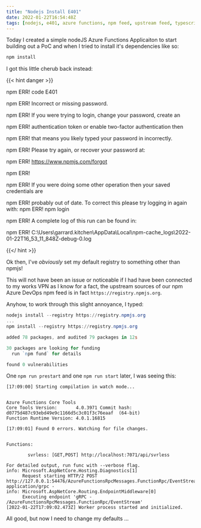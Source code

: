 ```yaml
---
title: "Nodejs Install E401"
date: 2022-01-22T16:54:48Z
tags: [nodejs, e401, azure functions, npm feed, upstream feed, typescript]
---
```


Today I created a simple nodeJS Azure Functions Applicaiton to start building out a PoC and when I tried to install it's dependencies like so:

```powershell
npm install
```

I got this little cherub back instead:

{{< hint danger >}}

npm ERR! code E401

npm ERR! Incorrect or missing password.

npm ERR! If you were trying to login, change your password, create an

npm ERR! authentication token or enable two-factor authentication then

npm ERR! that means you likely typed your password in incorrectly.

npm ERR! Please try again, or recover your password at:

npm ERR!     https://www.npmjs.com/forgot

npm ERR!

npm ERR! If you were doing some other operation then your saved credentials are

npm ERR! probably out of date. To correct this please try logging in again with:
npm ERR!     npm login

npm ERR! A complete log of this run can be found in:

npm ERR!     C:\Users\garrard.kitchen\AppData\Local\npm-cache\_logs\2022-01-22T16_53_11_848Z-debug-0.log

{{</ hint >}}

Ok then, I've _obviously_ set my default registry to something other than npmjs!

This will not have been an issue or noticeable if I had have been connected to my works VPN as I know for a fact, the upstream sources of our npm Azure DevOps npm feed is in fact `https://registry.npmjs.org`.

Anyhow, to work through this slight annoyance, I typed:

```powershell
nodejs install --registry https://registry.npmjs.org
...
npm install --registry https://registry.npmjs.org

added 78 packages, and audited 79 packages in 12s

30 packages are looking for funding
  run `npm fund` for details

found 0 vulnerabilities
```

One `npm run prestart` and one `npm run start` later, I was seeing this:


```
[17:09:00] Starting compilation in watch mode...


Azure Functions Core Tools
Core Tools Version:       4.0.3971 Commit hash: d0775d487c93ebd49e9c1166d5c3c01f3c76eaaf  (64-bit)
Function Runtime Version: 4.0.1.16815

[17:09:01] Found 0 errors. Watching for file changes.


Functions:

        svrless: [GET,POST] http://localhost:7071/api/svrless

For detailed output, run func with --verbose flag.
info: Microsoft.AspNetCore.Hosting.Diagnostics[1]
      Request starting HTTP/2 POST http://127.0.0.1:54476/AzureFunctionsRpcMessages.FunctionRpc/EventStream application/grpc -
info: Microsoft.AspNetCore.Routing.EndpointMiddleware[0]
      Executing endpoint 'gRPC - /AzureFunctionsRpcMessages.FunctionRpc/EventStream'
[2022-01-22T17:09:02.473Z] Worker process started and initialized.
```

All good, but now I need to change my defaults ...